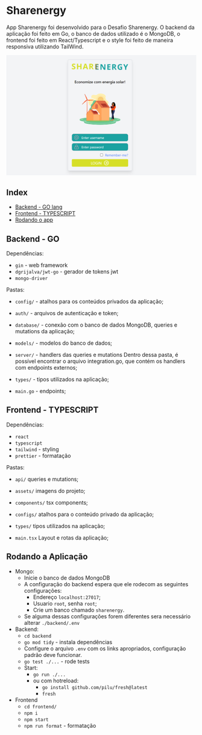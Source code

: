 # Sharenergy 

App Sharenergy foi desenvolvido para o Desafio Sharenergy. O backend da aplicação foi feito em Go, o banco de dados utilizado é o MongoDB, o frontend foi feito em React/Typescript e o style foi feito de maneira responsiva utilizando TailWind.


![img_app](./docs/screenshot.png)


## Index

- [Backend - GO lang](#backend---go)
- [Frontend - TYPESCRIPT](#frontend---typescript)
- [Rodando o app](#rodando-a-aplicação)

## Backend - GO

Dependências:

- `gin` - web framework
- `dgrijalva/jwt-go` - gerador de tokens jwt
- `mongo-driver`

Pastas:
- `config/` - atalhos para os conteúdos privados da aplicação;

- `auth/` - arquivos de autenticação e token;

- `database/` - conexão com o banco de dados MongoDB, queries e mutations da aplicação; 

- `models/` - modelos do banco de dados;

- `server/` - handlers das queries e mutations
Dentro dessa pasta, é possível encontrar o arquivo integration.go, que contém os handlers com endpoints externos;

- `types/` - tipos utilizados na aplicação;

- `main.go` - endpoints;

## Frontend - TYPESCRIPT

Dependências:
- `react`
- `typescript`
- `tailwind` - styling
- `prettier` - formatação

Pastas:
- `api/` queries e mutations;

- `assets/` imagens do projeto;

- `components/` tsx components; 

- `configs/` atalhos para o conteúdo privado da aplicação;

- `types/` tipos utilizados na aplicação;

- `main.tsx` Layout e rotas da aplicação;

## Rodando a Aplicação

- Mongo:
  - Inicie o banco de dados MongoDB
  - A configuração do backend espera que ele rodecom as seguintes configurações:
    - Endereço `localhost:27017`;
    - Usuario `root`, senha `root`;
    - Crie um banco chamado `sharenergy`.
  - Se alguma dessas configurações forem diferentes sera necessário alterar `./backend/.env`
- Backend:
  - `cd backend`
  - `go mod tidy` - instala dependências
  - Configure o arquivo `.env` com os links apropriados, configuração padrão deve funcionar.
  - `go test ./...` - rode tests
  - Start:
    - `go run ./...`
    - ou com hotreload:
      - `go install github.com/pilu/fresh@latest`
      - `fresh`
- Frontend
  - `cd frontend/`
  - `npm i`
  - `npm start`
  - `npm run format` - formatação